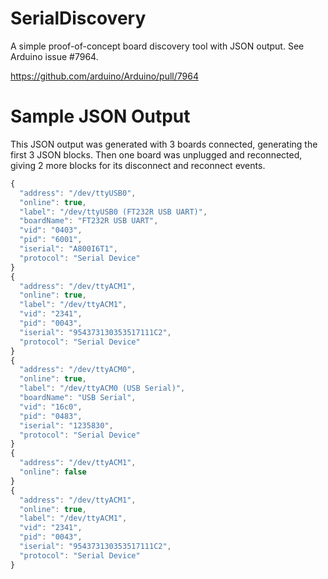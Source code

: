 # SerialDiscovery

A simple proof-of-concept board discovery tool with JSON output.  See Arduino issue #7964.

https://github.com/arduino/Arduino/pull/7964

# Sample JSON Output

This JSON output was generated with 3 boards connected, generating the first 3 JSON blocks.  Then one board was unplugged and reconnected, giving 2 more blocks for its disconnect and reconnect events.

```javascript
{
  "address": "/dev/ttyUSB0",
  "online": true,
  "label": "/dev/ttyUSB0 (FT232R USB UART)",
  "boardName": "FT232R USB UART",
  "vid": "0403",
  "pid": "6001",
  "iserial": "A800I6T1",
  "protocol": "Serial Device"
}
{
  "address": "/dev/ttyACM1",
  "online": true,
  "label": "/dev/ttyACM1",
  "vid": "2341",
  "pid": "0043",
  "iserial": "954373130353517111C2",
  "protocol": "Serial Device"
}
{
  "address": "/dev/ttyACM0",
  "online": true,
  "label": "/dev/ttyACM0 (USB Serial)",
  "boardName": "USB Serial",
  "vid": "16c0",
  "pid": "0483",
  "iserial": "1235830",
  "protocol": "Serial Device"
}
{
  "address": "/dev/ttyACM1",
  "online": false
}
{
  "address": "/dev/ttyACM1",
  "online": true,
  "label": "/dev/ttyACM1",
  "vid": "2341",
  "pid": "0043",
  "iserial": "954373130353517111C2",
  "protocol": "Serial Device"
}
```
